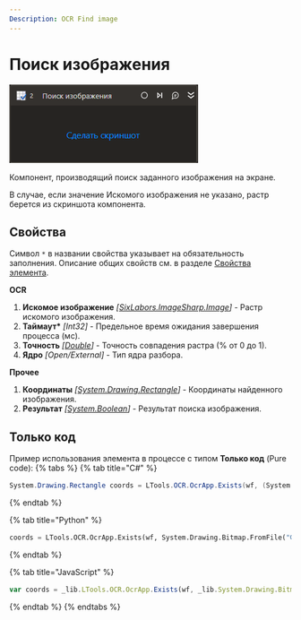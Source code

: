 ```yaml
---
Description: OCR Find image
---
```


# Поиск изображения

![](../../../.gitbook/assets1/studio-linux-elements-basic/ocr-find-image-element.png)

Компонент, производящий поиск заданного изображения на экране.

В случае, если значение Искомого изображения не указано, растр берется из скриншота компонента.

## Свойства

Символ `*` в названии свойства указывает на обязательность заполнения. Описание общих свойств см. в разделе [Свойства элемента](https://docs.primo-rpa.ru/primo-rpa/primo-studio/process/elements#svoistva-elementa).

**OCR**
1. **Искомое изображение** *[[SixLabors.ImageSharp.Image](https://docs.sixlabors.com/api/ImageSharp/SixLabors.ImageSharp.Image.html)]* - Растр искомого изображения.
1. **Таймаут\*** *[Int32]* - Предельное время ожидания завершения процесса (мс).
1. **Точность** *[[Double](https://learn.microsoft.com/ru-ru/dotnet/api/system.double?view=net-5.0&viewFallbackFrom=windowsdesktop-3.0)]* - Точность совпадения растра (% от 0 до 1).
1. **Ядро** *[Open/External]* - Тип ядра разбора.

**Прочее**
1. **Координаты** *[[System.Drawing.Rectangle](https://learn.microsoft.com/ru-ru/dotnet/api/system.drawing.rectangle?view=netcore-3.0)]* - Координаты найденного изображения.
1. **Результат** *[[System.Boolean](https://learn.microsoft.com/ru-ru/dotnet/api/system.boolean?view=net-5.0)]* - Результат поиска изображения.


## Только код

Пример использования элемента в процессе с типом **Только код** (Pure code):
{% tabs %}
{% tab title="C#" %}
```csharp
System.Drawing.Rectangle coords = LTools.OCR.OcrApp.Exists(wf, (System.Drawing.Bitmap)System.Drawing.Bitmap.FromFile("Файл 1"), 0.9, 10000);
```
{% endtab %}

{% tab title="Python" %}
```python
coords = LTools.OCR.OcrApp.Exists(wf, System.Drawing.Bitmap.FromFile("Файл 1"), 0.9, 10000)
```
{% endtab %}

{% tab title="JavaScript" %}
```javascript
var coords = _lib.LTools.OCR.OcrApp.Exists(wf, _lib.System.Drawing.Bitmap.FromFile("Файл 1"), 0.9, 10000);
```
{% endtab %}
{% endtabs %}
